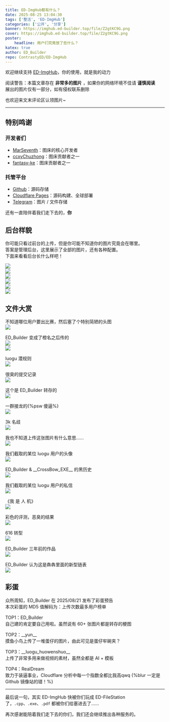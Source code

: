 ```yaml
---
title: ED-ImgHub都有什么？
date: 2025-08-25 13:04:30
tags: ['整活', 'ED-ImgHub']
categories: ['公开', '分享']
banner: https://imghub.ed-builder.top/file/Z2gtKC9G.png
cover: https://imghub.ed-builder.top/file/Z2gtKC9G.png
poster:
    headline: 用户们究竟放了些什么？
katex: true
author: ED_Builder
repo: ContrastyED/ED-ImgHub
---
```


欢迎继续支持 [ED-ImgHub](https://imghub.ed-builder.top)，你的使用，就是我的动力

<!-- more -->

阅读警告：本篇文章存在 **非常多的图片** ，如果你的网络环境不佳请 **谨慎阅读**  
展出的图片仅有一部分，如有侵权联系删除

也欢迎来文末评论区认领图片~

---
## 特别鸣谢
### 开发者们
- [MarSeventh](https://github.com/MarSeventh)：图床的核心开发者
- [ccxyChuzhong](https://github.com/ccxyChuzhong)：图床贡献者之一
- [fantasy-ke](https://github.com/fantasy-ke)：图床贡献者之一
### 托管平台
- [Github](https://github.com/ContrastyED/ED-ImgHub)：源码存储
- [Cloudflare Pages](https://pages.cloudflare.com)：源码构建、全球部署
- [Telegram](https://telegram.org)：图片 / 文件存储

还有一直陪伴着我们走下去的，**你**
## 后台样貌
你可能只看过前台的上传，但是你可能不知道你的图片究竟会在哪里。  
答案是管理后台，这里展示了全部的图片，还有各种配置。  
下面来看看后台长什么样吧！

![](https://imghub.ed-builder.top/file/q3GoHt0Q.png)  
![](https://imghub.ed-builder.top/file/khPeT7o0.png)  
![](https://imghub.ed-builder.top/file/EYdJjdKq.png)  
![](https://imghub.ed-builder.top/file/abyKAd8M.png)  
![](https://imghub.ed-builder.top/file/8rngi86K.png)  
![](https://imghub.ed-builder.top/file/1wwyMffl.png)
## 文件大赏
不知道哪位用户要出比赛，然后塞了个特别简陋的头图  
![](https://imghub.ed-builder.top/file/Z9IdSGL6.png)

ED_Builder 变成了橙名之后传的  
![](https://imghub.ed-builder.top/file/D3Gn3yCD.png)  
![](https://imghub.ed-builder.top/file/ko3xDEY9.png)

luogu 潜规则  
![](https://imghub.ed-builder.top/file/NkfP2awO.png)

很臭的提交记录  
![](https://imghub.ed-builder.top/file/1755786439834_屏幕截图_2025-08-21_222233.png)

这个是 ED_Builder 转存的  
![](https://imghub.ed-builder.top/file/1755238599963_5nccveug.png)

一群接龙的{%psw 傻逼%}  
![](https://imghub.ed-builder.top/file/1754722126596_image.png)

3k 名歧  
![](https://imghub.ed-builder.top/file/1754642505278_image.png)

我也不知道上传这张图片有什么意思……  
![](https://imghub.ed-builder.top/file/1754473547550_image.png)

我们截取的某位 luogu 用户的头像  
![](https://imghub.ed-builder.top/file/1752474231988_image.png)

ED_Builder & \_\_CrossBow\_EXE\_\_ 的黑历史  
![](https://imghub.ed-builder.top/file/8ToLujXl.png)

我们截取的某位 luogu 用户的私信  
![](https://imghub.ed-builder.top/file/1751703860328_image.png)

《我 是 人 机》  
![](https://imghub.ed-builder.top/file/1749345808987_image.png)

彩色的评测，恶臭的结果  
![](https://imghub.ed-builder.top/file/1745138610286_image.png)

616 转型  
![](https://imghub.ed-builder.top/file/1745119070250_image.png)

ED_Builder 三年前的作品  
![](https://imghub.ed-builder.top/file/u0vkJtjg.png)

ED_Builder 认为这是犇犇里面的新型链表  
![](https://imghub.ed-builder.top/file/1744439600490_image.png)
## 彩蛋
众所周知，ED_Builder 在 2025/08/21 发布了彩蛋预告  
本次彩蛋的 MD5 值解码为：上传次数最多用户榜单

TOP1：ED_Builder  
自己建的肯定要自己用啦。虽然说有 60+ 张图片都是转存的梗图

TOP2：\_\_yun\_\_  
摸鱼小鸟上传了一堆蛋仔的图片，由此可见是蛋仔牢碗夹？

TOP3：\_\_luogu\_huowenshuo\_\_  
上传了非常多用来做视频的素材，虽然全都是 AI + 模板

TOP4：RealDream  
致力于装逼事业，Cloudflare 分析中每一个指数全都比我高qwq {%blur 一定是 Github 镜像站的错！%}

---
最后说一句，其实 ED-ImgHub 快被你们玩成 ED-FileStation 了，`.cpp`、`.exe`、`.pdf` 都被你们给塞进去了……

再次感谢能陪着我们走下去的你们，我们还会继续推出各种服务的。